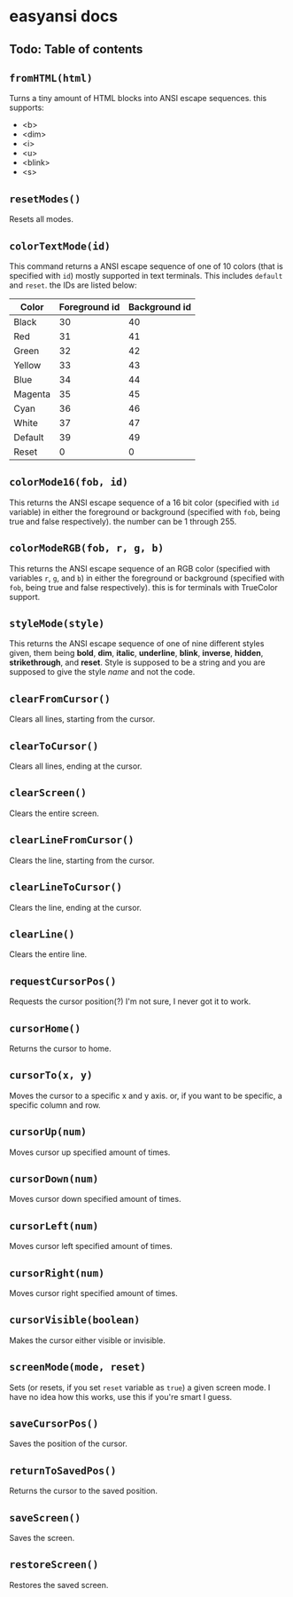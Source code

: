 # easyansi docs

## Todo: Table of contents

## `fromHTML(html)`

Turns a tiny amount of HTML blocks into ANSI escape sequences. this supports:

- \<b>
- \<dim>
- \<i>
- \<u>
- \<blink>
- \<s>

## `resetModes()`
Resets all modes.

## `colorTextMode(id)`
This command returns a ANSI escape sequence of one of 10 colors (that is specified with `id`) mostly supported in text terminals. This includes `default` and `reset`. the IDs are listed below:

|Color|Foreground id|Background id|
|-|-|-|
|Black|30|40|
|Red|31|41|
|Green|32|42|
|Yellow|33|43|
|Blue|34|44|
|Magenta|35|45|
|Cyan|36|46|
|White|37|47|
|Default|39|49|
|Reset|0|0|


## `colorMode16(fob, id)`
This returns the ANSI escape sequence of a 16 bit color (specified with `id` variable) in either the foreground or background (specified with `fob`, being true and false respectively). the number can be 1 through 255.

## `colorModeRGB(fob, r, g, b)`
This returns the ANSI escape sequence of an RGB color (specified with variables `r`, `g`, and `b`) in either the foreground or background (specified with `fob`, being true and false respectively). this is for terminals with TrueColor support.

## `styleMode(style)` 
This returns the ANSI escape sequence of one of nine different styles given, them being **bold**, **dim**, **italic**, **underline**, **blink**, **inverse**, **hidden**, **strikethrough**, and **reset**. Style is supposed to be a string and you are supposed to give the style *name* and not the code.

## `clearFromCursor()`
Clears all lines, starting from the cursor.

## `clearToCursor()`
Clears all lines, ending at the cursor.

## `clearScreen()`
Clears the entire screen. 

## `clearLineFromCursor()`
Clears the line, starting from the cursor.

## `clearLineToCursor()`
Clears the line, ending at the cursor.

## `clearLine()`
Clears the entire line.

## `requestCursorPos()`
Requests the cursor position(?) I'm not sure, I never got it to work.

## `cursorHome()`
Returns the cursor to home.

## `cursorTo(x, y)`
Moves the cursor to a specific x and y axis. or, if you want to be specific, a specific column and row. 

## `cursorUp(num)`
Moves cursor up specified amount of times.

## `cursorDown(num)`
Moves cursor down specified amount of times.

## `cursorLeft(num)`
Moves cursor left specified amount of times.

## `cursorRight(num)`
Moves cursor right specified amount of times.

## `cursorVisible(boolean)`
Makes the cursor either visible or invisible.

## `screenMode(mode, reset)`
Sets (or resets, if you set `reset` variable as `true`) a given screen mode. I have no idea how this works, use this if you're smart I guess.

## `saveCursorPos()`
Saves the position of the cursor.

## `returnToSavedPos()`
Returns the cursor to the saved position.

## `saveScreen()`
Saves the screen.

## `restoreScreen()`
Restores the saved screen.
